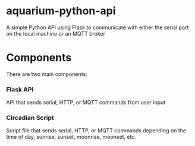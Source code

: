 # aquarium-python-api

A simple Python API using Flask to communicate with either the serial port on the local machine or an MQTT broker

# Components

There are two main components:

### Flask API

API that sends serial, HTTP, or MQTT commands from user input

### Circadian Script

Script file that sends serial, HTTP, or MQTT commands depending on the time of day, sunrise, sunset, moonrise, moonset, etc.